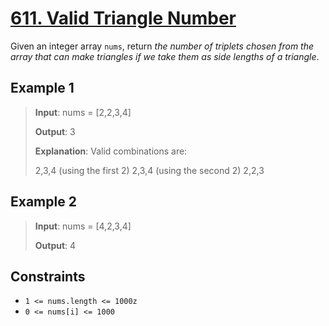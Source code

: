 # [611. Valid Triangle Number](https://leetcode.com/problems/valid-triangle-number/description)

Given an integer array `nums`, return *the number of triplets chosen from the array that can make triangles if we take them as side lengths of a triangle*.

## Example 1

> **Input**: nums = [2,2,3,4]
>
> **Output**: 3
>
> **Explanation**: Valid combinations are: 
>
> 2,3,4 (using the first 2)
> 2,3,4 (using the second 2)
> 2,2,3

## Example 2

> **Input**: nums = [4,2,3,4]
>
> **Output**: 4

## Constraints

- `1 <= nums.length <= 1000z`
- `0 <= nums[i] <= 1000`
